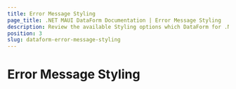 ```yaml
---
title: Error Message Styling
page_title: .NET MAUI DataForm Documentation | Error Message Styling
description: Review the available Styling options which DataForm for .NET MAUI control provides when error messages are displayed during validation.
position: 3
slug: dataform-error-message-styling
---
```


# Error Message Styling

